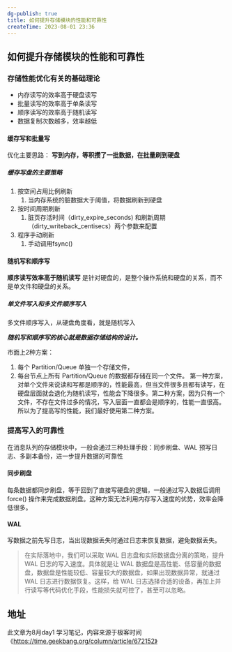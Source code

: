 ```yaml
---
dg-publish: true
title: 如何提升存储模块的性能和可靠性
createTime: 2023-08-01 23:36  
---
```

## 如何提升存储模块的性能和可靠性

### 存储性能优化有关的基础理论

- 内存读写的效率高于硬盘读写
- 批量读写的效率高于单条读写
- 顺序读写的效率高于随机读写
- 数据复制次数越多，效率越低

#### 缓存写和批量写

优化主要思路： **写到内存，等积攒了一批数据，在批量刷到硬盘**

##### 缓存写盘的主要策略

1. 按空间占用比例刷新
	1. 当内存系统的脏数据大于阈值，将数据刷新到硬盘
2. 按时间周期刷新
	1. 脏页存活时间（dirty_expire_seconds) 和刷新周期（dirty_writeback_centisecs）两个参数来配置
3. 程序手动刷新
	1. 手动调用fsync()

#### 随机写和顺序写

**顺序读写效率高于随机读写**
是针对硬盘的，是整个操作系统和硬盘的关系，而不是单文件和硬盘的关系。

##### 单文件写入和多文件顺序写入
多文件顺序写入，从硬盘角度看，就是随机写入

_**随机写和顺序写的核心就是数据存储结构的设计。**_


市面上2种方案：
1. 每个 Partition/Queue 单独一个存储文件，
2. 每台节点上所有 Partition/Queue 的数据都存储在同一个文件。
第一种方案，对单个文件来说读和写都是顺序的，性能最高，但当文件很多且都有读写，在硬盘层面就会退化为随机读写，性能会下降很多。第二种方案，因为只有一个文件，不存在文件过多的情况，写入层面一直都会是顺序的，性能一直很高。所以为了提高写的性能，我们最好使用第二种方案。

### 提高写入的可靠性

在消息队列的存储模块中，一般会通过三种处理手段：同步刷盘、WAL 预写日志、多副本备份，进一步提升数据的可靠性
#### 同步刷盘
每条数据都同步刷盘，等于回到了直接写硬盘的逻辑，一般通过写入数据后调用 force() 操作来完成数据刷盘。这种方案无法利用内存写入速度的优势，效率会降低很多。

#### WAL
写数据之前先写日志，当出现数据丢失时通过日志来恢复数据，避免数据丢失。

> 在实际落地中，我们可以采取 WAL 日志盘和实际数据盘分离的策略，提升 WAL 日志的写入速度。具体就是让 WAL 数据盘是高性能、低容量的数据盘，数据盘是性能较低、容量较大的数据盘，如果出现数据异常，就通过 WAL 日志进行数据恢复。这样，给 WAL 日志选择合适的设备，再加上并行读写等代码优化手段，性能损失就可控了，甚至可以忽略。

#### 




## 地址

此文章为8月day1 学习笔记，内容来源于极客时间《https://time.geekbang.org/column/article/672152》